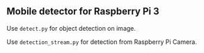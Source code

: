 ## Mobile detector for Raspberry Pi 3

Use `detect.py` for object detection on image.

Use `detection_stream.py` for detection from Raspberry Pi Camera.